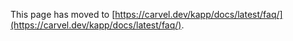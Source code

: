 This page has moved to [https://carvel.dev/kapp/docs/latest/faq/](https://carvel.dev/kapp/docs/latest/faq/).
